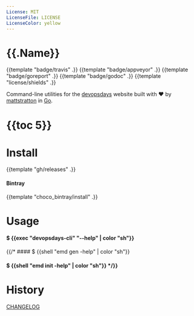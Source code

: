 ```yaml
---
License: MIT
LicenseFile: LICENSE
LicenseColor: yellow
---
```


# {{.Name}}

{{template "badge/travis" .}} {{template "badge/appveyor" .}} {{template "badge/goreport" .}} {{template "badge/godoc" .}} {{template "license/shields" .}}

Command-line utilities for the [devopsdays](https://www.devopsdays.org) website built with :heart: by [mattstratton](https://github.com/mattstratton) in [Go](https://golang.org/).


# {{toc 5}}

# Install

{{template "gh/releases" .}}

#### Bintray
{{template "choco_bintray/install" .}}

# Usage

#### $ {{exec "devopsdays-cli" "--help" | color "sh"}}

{{/* #### $ {{shell "emd gen -help" | color "sh"}}

#### $ {{shell "emd init -help" | color "sh"}} */}}

# History

[CHANGELOG](CHANGELOG.md)
